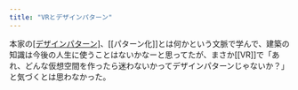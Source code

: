 ```yaml
---
title: "VRとデザインパターン"
---
```


本家の[[デザインパターン]](建築)、[[パターン化]]とは何かという文脈で学んで、建築の知識は今後の人生に使うことはないかなーと思ってたが、まさか[[VR]]で「あれ、どんな仮想空間を作ったら迷わないかってデザインパターンじゃないか？」と気づくとは思わなかった。